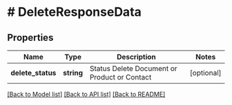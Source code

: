 # # DeleteResponseData

## Properties

Name | Type | Description | Notes
------------ | ------------- | ------------- | -------------
**delete_status** | **string** | Status Delete Document or Product or Contact | [optional] 

[[Back to Model list]](../../README.md#documentation-for-models) [[Back to API list]](../../README.md#documentation-for-api-endpoints) [[Back to README]](../../README.md)


